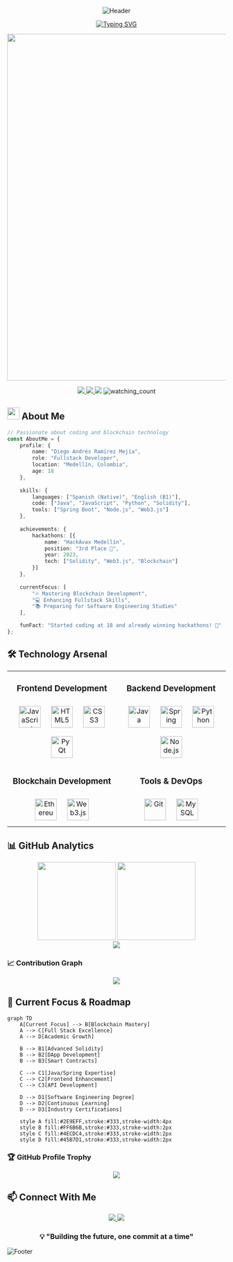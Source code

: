 <div align="center">
  
<!-- Bannner personalizado con tu nombre -->
![Header](https://capsule-render.vercel.app/api?type=waving&color=gradient&height=200&section=header&text=Diego%20Andrés%20Ramírez%20Mejía&fontSize=50&animation=fadeIn&fontAlignY=35)

[![Typing SVG](https://readme-typing-svg.herokuapp.com?font=Fira+Code&size=25&duration=4000&pause=1000&color=2E9EFF&center=true&vCenter=true&multiline=true&width=800&height=100&lines=Software+Developer+Fullstack+%7C+Blockchain+Enthusiast;HackAvax+Medell%C3%ADn+Winner+%7C+Future+Software+Engineer)](https://git.io/typing-svg)

<div align="center">
<img src="https://quotes-github-readme.vercel.app/api?type=horizontal&theme=radical" width="800" />
</div>

<p align="center">
  <a href="https://www.linkedin.com/in/diego-andres-ramirez-mejia-1584a5323">
    <img src="https://img.shields.io/badge/-LinkedIn-0077B5?style=for-the-badge&logo=Linkedin&logoColor=white"/>
  </a>
  <a href="mailto:diiegomejiasobsu@gmail.com">
    <img src="https://img.shields.io/badge/-Email-D14836?style=for-the-badge&logo=Gmail&logoColor=white"/>
  </a>
  <img src="https://img.shields.io/badge/English-B1-blue?style=for-the-badge&logo="/>
  <img src="https://komarev.com/ghpvc/?username=DiegoAndresRamirez&style=for-the-badge&color=brightgreen" alt="watching_count" />
</p>

</div>

## <img src="https://media.giphy.com/media/hvRJCLFzcasrR4ia7z/giphy.gif" width="28"> About Me


```typescript
// Passionate about coding and blockchain technology
const AboutMe = {
    profile: {
        name: "Diego Andrés Ramírez Mejía",
        role: "Fullstack Developer",
        location: "Medellín, Colombia",
        age: 18
    },
    
    skills: {
        languages: ["Spanish (Native)", "English (B1)"],
        code: ["Java", "JavaScript", "Python", "Solidity"],
        tools: ["Spring Boot", "Node.js", "Web3.js"]
    },
    
    achievements: {
        hackathons: [{
            name: "HackAvax Medellín",
            position: "3rd Place 🥉",
            year: 2023,
            tech: ["Solidity", "Web3.js", "Blockchain"]
        }]
    },
    
    currentFocus: [
        "🔥 Mastering Blockchain Development",
        "💻 Enhancing Fullstack Skills",
        "📚 Preparing for Software Engineering Studies"
    ],

    funFact: "Started coding at 18 and already winning hackathons! 🚀"
};
```

## 🛠️ Technology Arsenal

<table align="center">
<tr><td align="center" width="50%">

### Frontend Development
<div align="center">  
<img style="margin: 10px" src="https://profilinator.rishav.dev/skills-assets/javascript-original.svg" alt="JavaScript" height="50" />  
<img style="margin: 10px" src="https://profilinator.rishav.dev/skills-assets/html5-original-wordmark.svg" alt="HTML5" height="50" />  
<img style="margin: 10px" src="https://profilinator.rishav.dev/skills-assets/css3-original-wordmark.svg" alt="CSS3" height="50" />  
<img style="margin: 10px" src="https://profilinator.rishav.dev/skills-assets/qt-original.svg" alt="PyQt" height="50" />
</div>

</td><td align="center" width="50%">

### Backend Development
<div align="center">  
<img style="margin: 10px" src="https://profilinator.rishav.dev/skills-assets/java-original-wordmark.svg" alt="Java" height="50" />  
<img style="margin: 10px" src="https://profilinator.rishav.dev/skills-assets/springio-icon.svg" alt="Spring" height="50" />  
<img style="margin: 10px" src="https://profilinator.rishav.dev/skills-assets/python-original.svg" alt="Python" height="50" />  
<img style="margin: 10px" src="https://profilinator.rishav.dev/skills-assets/nodejs-original-wordmark.svg" alt="Node.js" height="50" />  
</div>

</td></tr>

<tr><td align="center">

### Blockchain Development
<div align="center">  
<img style="margin: 10px" src="https://profilinator.rishav.dev/skills-assets/ethereum.png" alt="Ethereum" height="50" />  
<img style="margin: 10px" src="https://raw.githubusercontent.com/danielcranney/readme-generator/main/public/icons/skills/web3js-colored.svg" alt="Web3.js" height="50" />
</div>

</td><td align="center">

### Tools & DevOps
<div align="center">  
<img style="margin: 10px" src="https://profilinator.rishav.dev/skills-assets/git-scm-icon.svg" alt="Git" height="50" />  
<img style="margin: 10px" src="https://profilinator.rishav.dev/skills-assets/mysql-original-wordmark.svg" alt="MySQL" height="50" />  
</div>
</td></tr>
</table>

## 📊 GitHub Analytics

<div align="center">
  <img height="180em" src="https://github-readme-stats.vercel.app/api?username=DiegoAndresRamirez&show_icons=true&theme=radical&include_all_commits=true&count_private=true&hide_border=true"/>
  <img height="180em" src="https://github-readme-stats.vercel.app/api/top-langs/?username=DiegoAndresRamirez&layout=compact&theme=radical&hide_border=true"/>
</div>

<div align="center">
  <img src="https://github-readme-streak-stats.herokuapp.com/?user=DiegoAndresRamirez&theme=radical&hide_border=true"/>
</div>

### 📈 Contribution Graph

<div align="center">
  <img src="https://github-profile-summary-cards.vercel.app/api/cards/profile-details?username=DiegoAndresRamirez&theme=radical"/>
</div>

## 🎯 Current Focus & Roadmap

```mermaid
graph TD
    A[Current Focus] --> B[Blockchain Mastery]
    A --> C[Full Stack Excellence]
    A --> D[Academic Growth]
    
    B --> B1[Advanced Solidity]
    B --> B2[DApp Development]
    B --> B3[Smart Contracts]
    
    C --> C1[Java/Spring Expertise]
    C --> C2[Frontend Enhancement]
    C --> C3[API Development]
    
    D --> D1[Software Engineering Degree]
    D --> D2[Continuous Learning]
    D --> D3[Industry Certifications]

    style A fill:#2E9EFF,stroke:#333,stroke-width:4px
    style B fill:#FF6B6B,stroke:#333,stroke-width:2px
    style C fill:#4ECDC4,stroke:#333,stroke-width:2px
    style D fill:#45B7D1,stroke:#333,stroke-width:2px
```

### 🏆 GitHub Profile Trophy

<div align="center">
  <img src="https://github-profile-trophy.vercel.app/?username=DiegoAndresRamirez&theme=radical&no-frame=true&no-bg=false&margin-w=4&row=1"/>
</div>

## 📫 Connect With Me

<div align="center">
  <a href="https://www.linkedin.com/in/diego-andres-ramirez-mejia-1584a5323">
    <img src="https://img.shields.io/badge/Let's_Connect_on_LinkedIn-0077B5?style=for-the-badge&logo=linkedin&logoColor=white"/>
  </a>
  <a href="mailto:diiegomejiasobsu@gmail.com">
    <img src="https://img.shields.io/badge/Send_Me_An_Email-D14836?style=for-the-badge&logo=gmail&logoColor=white"/>
  </a>
</div>

<div align="center">
  
### 💡 "Building the future, one commit at a time" 

</div>

![Footer](https://capsule-render.vercel.app/api?type=waving&color=gradient&height=100&section=footer)
